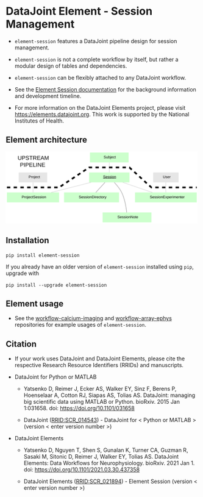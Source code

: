 # DataJoint Element - Session Management

+ `element-session` features a DataJoint pipeline design for session management. 

+ `element-session` is not a complete workflow by itself, but rather a modular design of tables and dependencies. 

+ `element-session` can be flexibly attached to any DataJoint workflow.

+ See the [Element Session documentation](https://elements.datajoint.org/description/session/) for the background information and development timeline.

+ For more information on the DataJoint Elements project, please visit https://elements.datajoint.org.  This work is supported by the National Institutes of Health.

## Element architecture

![element-session diagram](images/session_diagram.svg)

## Installation
```
pip install element-session
```

If you already have an older version of `element-session` installed using `pip`, upgrade with
```
pip install --upgrade element-session
```

## Element usage

+ See the [workflow-calcium-imaging](https://github.com/datajoint/workflow-calcium-imaging)
 and [workflow-array-ephys](https://github.com/datajoint/workflow-array-ephys) repositories for example usages of `element-session`.

 ## Citation

+ If your work uses DataJoint and DataJoint Elements, please cite the respective Research Resource Identifiers (RRIDs) and manuscripts.

+ DataJoint for Python or MATLAB
    + Yatsenko D, Reimer J, Ecker AS, Walker EY, Sinz F, Berens P, Hoenselaar A, Cotton RJ, Siapas AS, Tolias AS. DataJoint: managing big scientific data using MATLAB or Python. bioRxiv. 2015 Jan 1:031658. doi: https://doi.org/10.1101/031658

    + DataJoint ([RRID:SCR_014543](https://scicrunch.org/resolver/SCR_014543)) - DataJoint for < Python or MATLAB > (version < enter version number >)

+ DataJoint Elements
    + Yatsenko D, Nguyen T, Shen S, Gunalan K, Turner CA, Guzman R, Sasaki M, Sitonic D, Reimer J, Walker EY, Tolias AS. DataJoint Elements: Data Workflows for Neurophysiology. bioRxiv. 2021 Jan 1. doi: https://doi.org/10.1101/2021.03.30.437358

    + DataJoint Elements ([RRID:SCR_021894](https://scicrunch.org/resolver/SCR_021894)) - Element Session (version < enter version number >)